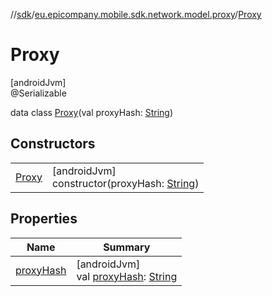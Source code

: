 //[sdk](../../../index.md)/[eu.epicompany.mobile.sdk.network.model.proxy](../index.md)/[Proxy](index.md)

# Proxy

[androidJvm]\
@Serializable

data class [Proxy](index.md)(val proxyHash: [String](https://kotlinlang.org/api/latest/jvm/stdlib/kotlin/-string/index.html))

## Constructors

| | |
|---|---|
| [Proxy](-proxy.md) | [androidJvm]<br>constructor(proxyHash: [String](https://kotlinlang.org/api/latest/jvm/stdlib/kotlin/-string/index.html)) |

## Properties

| Name | Summary |
|---|---|
| [proxyHash](proxy-hash.md) | [androidJvm]<br>val [proxyHash](proxy-hash.md): [String](https://kotlinlang.org/api/latest/jvm/stdlib/kotlin/-string/index.html) |
